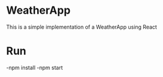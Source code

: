 # WeatherApp
This is a simple implementation of a WeatherApp using React

# Run
-npm install
-npm start
